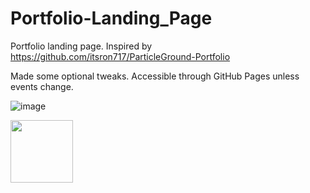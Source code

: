 # Portfolio-Landing_Page
Portfolio landing page. Inspired by https://github.com/itsron717/ParticleGround-Portfolio

Made some optional tweaks. Accessible through GitHub Pages unless events change.

![image](https://user-images.githubusercontent.com/36814754/119276440-291afd80-bc12-11eb-94e0-b847afb4241d.png)

<img src="https://user-images.githubusercontent.com/36814754/120389582-8276e100-c324-11eb-9cf4-f38627fdeb39.jpg" width="100">
